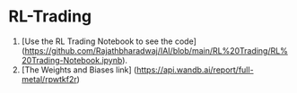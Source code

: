 # RL-Trading
1. [Use the RL Trading Notebook to see the code] (https://github.com/Rajathbharadwaj/IAI/blob/main/RL%20Trading/RL%20Trading-Notebook.ipynb).
2. [The Weights and Biases link] (https://api.wandb.ai/report/full-metal/rpwtkf2r)
